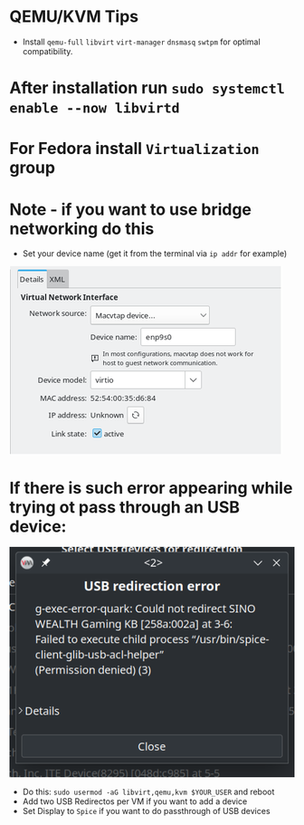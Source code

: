 # QEMU/KVM Tips
* Install `qemu-full` `libvirt` `virt-manager` `dnsmasq` `swtpm` for optimal compatibility.
# After installation run `sudo systemctl enable --now libvirtd`

# For Fedora install `Virtualization` group

# Note - if you want to use bridge networking do this
* Set your device name (get it from the terminal via `ip addr` for example)
<img src="howto-bridge.png" />

# If there is such error appearing while trying ot pass through an USB device:
<img src="usb-passthrough-kvm-error.png">

* Do this: `sudo usermod -aG libvirt,qemu,kvm $YOUR_USER` and reboot
* Add two USB Redirectos per VM if you want to add a device
* Set Display to `Spice` if you want to do passthrough of USB devices